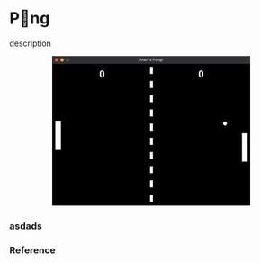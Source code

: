 # P🏓ng
description

<p align = "center">
<img src = "./README Files/pong.gif" width = "70%">
</p>


### asdads

### Reference
